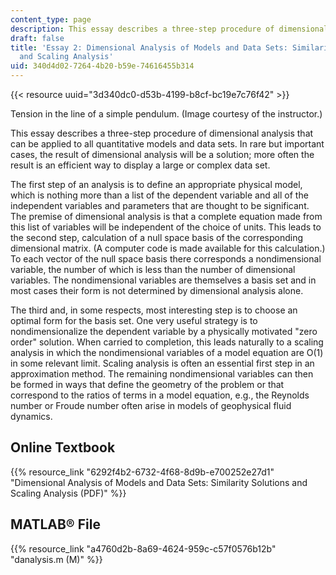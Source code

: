 ```yaml
---
content_type: page
description: This essay describes a three-step procedure of dimensional analysis.
draft: false
title: 'Essay 2: Dimensional Analysis of Models and Data Sets: Similarity Solutions
  and Scaling Analysis'
uid: 340d4d02-7264-4b20-b59e-74616455b314
---
```

{{< resource uuid="3d340dc0-d53b-4199-b8cf-bc19e7c76f42" >}}

Tension in the line of a simple pendulum. (Image courtesy of the instructor.)

This essay describes a three-step procedure of dimensional analysis that can be applied to all quantitative models and data sets. In rare but important cases, the result of dimensional analysis will be a solution; more often the result is an efficient way to display a large or complex data set.

The first step of an analysis is to define an appropriate physical model, which is nothing more than a list of the dependent variable and all of the independent variables and parameters that are thought to be significant. The premise of dimensional analysis is that a complete equation made from this list of variables will be independent of the choice of units. This leads to the second step, calculation of a null space basis of the corresponding dimensional matrix. (A computer code is made available for this calculation.) To each vector of the null space basis there corresponds a nondimensional variable, the number of which is less than the number of dimensional variables. The nondimensional variables are themselves a basis set and in most cases their form is not determined by dimensional analysis alone.

The third and, in some respects, most interesting step is to choose an optimal form for the basis set. One very useful strategy is to nondimensionalize the dependent variable by a physically motivated "zero order" solution. When carried to completion, this leads naturally to a scaling analysis in which the nondimensional variables of a model equation are O(1) in some relevant limit. Scaling analysis is often an essential first step in an approximation method. The remaining nondimensional variables can then be formed in ways that define the geometry of the problem or that correspond to the ratios of terms in a model equation, e.g., the Reynolds number or Froude number often arise in models of geophysical fluid dynamics.

## Online Textbook

{{% resource_link "6292f4b2-6732-4f68-8d9b-e700252e27d1" "Dimensional Analysis of Models and Data Sets: Similarity Solutions and Scaling Analysis (PDF)" %}}

## MATLAB® File

{{% resource_link "a4760d2b-8a69-4624-959c-c57f0576b12b" "danalysis.m (M)" %}}